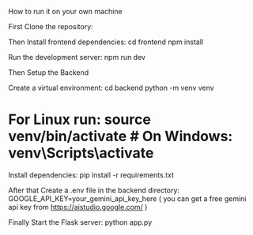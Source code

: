 How to run it on your own machine

First Clone the repository:

Then Install frontend dependencies:
cd frontend
npm install

Run the development server:
npm run dev

Then Setup the Backend

Create a virtual environment:
cd backend
python -m venv venv
# For Linux run: source venv/bin/activate  # On Windows: venv\Scripts\activate

Install dependencies:
pip install -r requirements.txt

After that Create a .env file in the backend directory:
GOOGLE_API_KEY=your_gemini_api_key_here 
( you can get a free gemini api key from https://aistudio.google.com/  )

Finally Start the Flask server:
python app.py
